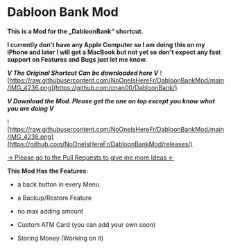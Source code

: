 # Dabloon Bank Mod
__This is a Mod for the „DabloonBank“ shortcut.__

__I currently don't have any Apple Computer so I am doing this on my iPhone and later I will get a MacBook but not yet so don't expect any fast support on Features and Bugs just let me know.__

***V The Original Shortcut Can be downloaded here V***
![https://raw.githubusercontent.com/NoOneIsHereFr/DabloonBankMod/main/IMG_4236.png](https://github.com/cnan00/DabloonBank/)

***V Download the Mod.
Please get the one on top except you know what
you are doing V***

![https://raw.githubusercontent.com/NoOneIsHereFr/DabloonBankMod/main/IMG_4236.png](https://github.com/NoOneIsHereFr/DabloonBankMod/releases/)

[-> Please go to the Pull Requests to give me more Ideas <-](https://github.com/NoOneIsHereFr/DabloonBankMod/pull/1)

**This Mod Has the Features:**
- a back button in every Menu

- a Backup/Restore Feature

- no max adding amount

- Custom ATM Card (you can add your own soon)

- Storing Money (Working on it)
